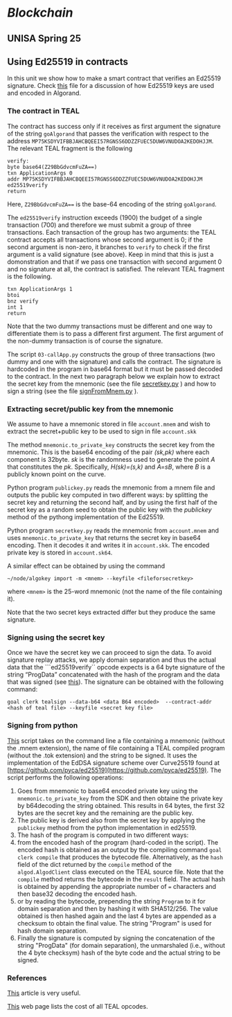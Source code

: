# *Blockchain*
## UNISA Spring 25 ##

## Using Ed25519 in contracts

In this unit we show how to make a smart contract that verifies an
Ed25519 signature. 
Check [this](./ExploringKeys.md) file for a discussion of how Ed25519 keys are used and encoded in Algorand.

### The contract in TEAL
The contract has success only if it receives as first argument the signature of the string `goAlgorand` that passes the verification with respect to the address `MP75KSDYVIFBBJAHCBQEEI57RGNSS6DDZZFUEC5DUW6VNUDOA2KEDOHJJM`.
The relevant TEAL fragment is the following

```
verify:
byte base64(Z29BbGdvcmFuZA==)
txn ApplicationArgs 0
addr MP75KSDYVIFBBJAHCBQEEI57RGNSS6DDZZFUEC5DUW6VNUDOA2KEDOHJJM
ed25519verify
return
```
Here, `Z29BbGdvcmFuZA==` is the base-64 encoding of the string `goAlgorand`.

The `ed25519verify` instruction exceeds (1900) the budget of a single transaction (700) and therefore we must submit a group of three transactions. Each transaction of the group has two arguments: the TEAL contract accepts all transactions whose second argument is 0; 
if the second argument is non-zero, it branches to `verify`  to check if the first argument is a valid signature (see above). Keep in mind that this is just a domonstration and that if we pass one transaction with second argument 0 and no signature at all, the contract is satisfied. 
The relevant TEAL fragment is the following.
```
txn ApplicationArgs 1
btoi
bnz verify
int 1
return 
```
Note that the two dummy transactions must be different and one way to differentiate them is to pass a different first argument. The first argument of the non-dummy transaction is of course the signature.

The script `03-callApp.py` constructs the group of three transactions (two dummy and one with the signature) and calls the contract. The signature is hardcoded in the program in base64 format but it must be passed decoded to the contract. 
In the next two paragraph below we explain how to extract the secret key from the mnemonic (see the file [secretkey.py](./secretkey.py) ) and how to sign a string (see the file [signFromMnem.py](signFromMnem.py) ).


### Extracting secret/public key from the mnemonic
We assume to have a mnemonic stored in file ```account.mnem``` and
wish to extract the secret+public key to be used to sign in file ```account.skk```

The method ```mnemonic.to_private_key``` constructs the secret key from the mnemonic.
This is the base64 encoding of the pair *(sk,pk)* where each component is 32byte.
*sk* is the randomness used to generate the point *A* that constitutes the *pk*.
Specifically, *H(sk)=(s,k)* and *A=sB*, where *B* is a publicly known point on the curve.

Python program ```publickey.py``` reads the mnemonic from a mnem file and outputs the public key
computed in two different ways: by splitting the secret key and returning the second half, 
and by using the first half of the secret key as a random seed to obtain the public key with
the *publickey* method of the pythong implementation of the Ed25519.

Python program ```secretkey.py``` reads the mnemonic from 
```account.mnem``` and uses ```mnemonic.to_private_key``` that returns
the secret key in base64 encoding.  Then it decodes it and writes it in
```account.skk```. The encoded private key is stored in ```account.sk64```.

A similar effect can be obtained by using the command

```~/node/algokey import -m <mnem> --keyfile <fileforsecretkey>```

where ```<mnem>``` is the 25-word mnemonic (not the name of the file containing it).

Note that the two secret keys extracted differ but they produce the same signature.
<Discussion to be added>


### Signing using the secret key
Once we have the secret key we can proceed to sign the data.
To avoid signature replay attacks, we apply domain separation and thus the actual data that the ```ed25519verify`` opcode expects is 
a 64 byte signature of the string “ProgData” concatenated with the hash of the program and the data that was signed (see [this](https://developer.algorand.org/articles/verify-signatures-and-signed-data-within-algorand-smart-contracts/)). 
The signature can be obtained with the following command:

```goal clerk tealsign --data-b64 <data B64 encoded>  --contract-addr <hash of teal file> --keyfile <secret key file>```

### Signing from python
[This](./signFromMnem.py) script takes on the command line a file containing a mnemonic (without the .mnem extension), the name of file containing a TEAL compiled program (without the .tok extension) and the string to be signed. It uses the implementation of the EdDSA signature scheme over Curve25519 found at [https://github.com/pyca/ed25519](https://github.com/pyca/ed25519).
The script performs the following operations:

1. Goes from mnemonic to base64 encoded private key using the ```mnemonic.to_private_key``` from the SDK and then obtaine the private key by b64decoding the string obtained. This results in 64 bytes, the first 32 bytes are the secret key and the remaining are the public key.
2. The public key is derived also from the secret key by applying the ```publickey``` method from the python implementation in ed25519.
3. The hash of the program is computed in two different ways: 
  1. from the encoded hash of the program (hard-coded in the script). 
The encoded hash is obtained as an output by the compiling command ```goal clerk compile``` that produces the bytecode file. 
Alternatively, as the ```hash``` field of the dict returned by the ```compile``` method of the  ```algod.AlgodClient``` class executed on the TEAL source file. 
Note that the ```compile``` method returns the bytecode in the ```result``` field.
The actual hash is obtained by appending the appropriate number of `=` characters and then base32 decoding the encoded hash.
  2. or by reading the bytecode, prepending the string ```Program``` to it for domain separation and then by hashing it with SHA512/256. The value obtained is then hashed again and the last 4 bytes are appended as a checksum
to obtain the final value.
The string "Program" is used for hash domain separation.
4. Finally the signature is computed by signing the concatenation of the string "ProgData" (for domain separation), the unmarshaled (i.e., without the 4 byte checksym) hash of the byte code and the actual string to be signed.

### References
[This](https://developer.algorand.org/articles/verify-signatures-and-signed-data-within-algorand-smart-contracts/) article is very useful.

[This](https://developer.algorand.org/docs/get-details/dapps/avm/teal/opcodes/v10/) web page lists the cost of all TEAL opcodes.
